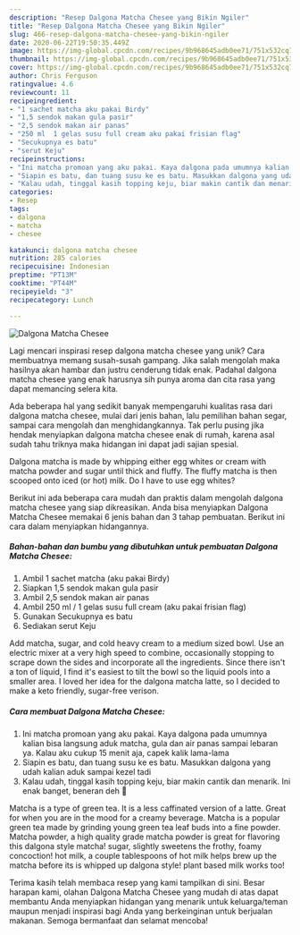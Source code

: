 ```yaml
---
description: "Resep Dalgona Matcha Chesee yang Bikin Ngiler"
title: "Resep Dalgona Matcha Chesee yang Bikin Ngiler"
slug: 466-resep-dalgona-matcha-chesee-yang-bikin-ngiler
date: 2020-06-22T19:50:35.449Z
image: https://img-global.cpcdn.com/recipes/9b968645adb0ee71/751x532cq70/dalgona-matcha-chesee-foto-resep-utama.jpg
thumbnail: https://img-global.cpcdn.com/recipes/9b968645adb0ee71/751x532cq70/dalgona-matcha-chesee-foto-resep-utama.jpg
cover: https://img-global.cpcdn.com/recipes/9b968645adb0ee71/751x532cq70/dalgona-matcha-chesee-foto-resep-utama.jpg
author: Chris Ferguson
ratingvalue: 4.6
reviewcount: 11
recipeingredient:
- "1 sachet matcha aku pakai Birdy"
- "1,5 sendok makan gula pasir"
- "2,5 sendok makan air panas"
- "250 ml  1 gelas susu full cream aku pakai frisian flag"
- "Secukupnya es batu"
- "serut Keju"
recipeinstructions:
- "Ini matcha promoan yang aku pakai. Kaya dalgona pada umumnya kalian bisa langsung aduk matcha, gula dan air panas sampai lebaran ya. Kalau aku cukup 15 menit aja, capek kalik lama-lama"
- "Siapin es batu, dan tuang susu ke es batu. Masukkan dalgona yang udah kalian aduk sampai kezel tadi"
- "Kalau udah, tinggal kasih topping keju, biar makin cantik dan menarik. Ini enak banget, beneran deh 🤭"
categories:
- Resep
tags:
- dalgona
- matcha
- chesee

katakunci: dalgona matcha chesee 
nutrition: 285 calories
recipecuisine: Indonesian
preptime: "PT13M"
cooktime: "PT44M"
recipeyield: "3"
recipecategory: Lunch

---
```



![Dalgona Matcha Chesee](https://img-global.cpcdn.com/recipes/9b968645adb0ee71/751x532cq70/dalgona-matcha-chesee-foto-resep-utama.jpg)

Lagi mencari inspirasi resep dalgona matcha chesee yang unik? Cara membuatnya memang susah-susah gampang. Jika salah mengolah maka hasilnya akan hambar dan justru cenderung tidak enak. Padahal dalgona matcha chesee yang enak harusnya sih punya aroma dan cita rasa yang dapat memancing selera kita.

Ada beberapa hal yang sedikit banyak mempengaruhi kualitas rasa dari dalgona matcha chesee, mulai dari jenis bahan, lalu pemilihan bahan segar, sampai cara mengolah dan menghidangkannya. Tak perlu pusing jika hendak menyiapkan dalgona matcha chesee enak di rumah, karena asal sudah tahu triknya maka hidangan ini dapat jadi sajian spesial.

Dalgona matcha is made by whipping either egg whites or cream with matcha powder and sugar until thick and fluffy. The fluffy matcha is then scooped onto iced (or hot) milk. Do I have to use egg whites?


Berikut ini ada beberapa cara mudah dan praktis dalam mengolah dalgona matcha chesee yang siap dikreasikan. Anda bisa menyiapkan Dalgona Matcha Chesee memakai 6 jenis bahan dan 3 tahap pembuatan. Berikut ini cara dalam menyiapkan hidangannya.

<!--inarticleads1-->

##### Bahan-bahan dan bumbu yang dibutuhkan untuk pembuatan Dalgona Matcha Chesee:

1. Ambil 1 sachet matcha (aku pakai Birdy)
1. Siapkan 1,5 sendok makan gula pasir
1. Ambil 2,5 sendok makan air panas
1. Ambil 250 ml / 1 gelas susu full cream (aku pakai frisian flag)
1. Gunakan Secukupnya es batu
1. Sediakan serut Keju


Add matcha, sugar, and cold heavy cream to a medium sized bowl. Use an electric mixer at a very high speed to combine, occasionally stopping to scrape down the sides and incorporate all the ingredients. Since there isn&#39;t a ton of liquid, I find it&#39;s easiest to tilt the bowl so the liquid pools into a smaller area. I loved her idea for the dalgona matcha latte, so I decided to make a keto friendly, sugar-free verison. 

<!--inarticleads2-->

##### Cara membuat Dalgona Matcha Chesee:

1. Ini matcha promoan yang aku pakai. Kaya dalgona pada umumnya kalian bisa langsung aduk matcha, gula dan air panas sampai lebaran ya. Kalau aku cukup 15 menit aja, capek kalik lama-lama
1. Siapin es batu, dan tuang susu ke es batu. Masukkan dalgona yang udah kalian aduk sampai kezel tadi
1. Kalau udah, tinggal kasih topping keju, biar makin cantik dan menarik. Ini enak banget, beneran deh 🤭


Matcha is a type of green tea. It is a less caffinated version of a latte. Great for when you are in the mood for a creamy beverage. Matcha is a popular green tea made by grinding young green tea leaf buds into a fine powder. Matcha powder, a high quality grade matcha powder is great for flavoring this dalgona style matcha! sugar, slightly sweetens the frothy, foamy concoction! hot milk, a couple tablespoons of hot milk helps brew up the matcha before its is whipped up dalgona style! plant based milk works too! 

Terima kasih telah membaca resep yang kami tampilkan di sini. Besar harapan kami, olahan Dalgona Matcha Chesee yang mudah di atas dapat membantu Anda menyiapkan hidangan yang menarik untuk keluarga/teman maupun menjadi inspirasi bagi Anda yang berkeinginan untuk berjualan makanan. Semoga bermanfaat dan selamat mencoba!
